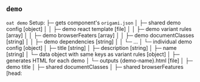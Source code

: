 ## `demo`

`oat demo`
Setup:
  ├─ gets component's `origami.json`
  │    ├─ shared demo config [object]
  │    │   ├─ demo react template [file]
  │    │   ├─ demo variant rules [array]
  │    │   ├─ demo browserFeaters [array]
  │    │   ├─ demo documentClasses [string]
  │    │   ├─ demo dependencies [string]
  │    │   └─ ...
  │    └─ individual demo config [object] 
  │        ├─ title [string]
  │        ├─ description [string]
  │        ├─ name [string]
  │        └─ data object with same keys as variant rules [object]
  │
  ├─ generates HTML for each demo
  │    └─ outputs {demo-name}.html [file]
  │        ├─ demo title
  │        ├─ shared documentClasses
  │        ├─ shared browserFeatures [head:<script>]
  │        ├─ shared dependencies [head:<script>]
  │        ├─ shared styles [head:<link>]
  │        ├─ entry element with id [body:<main>]
  │        └─ demo-name.js(x) [body:<script>] (output below)
  │
  ├─ generates shared styles [file]
  │
  └─ generates sandbox for each demo (bundle with Parcel) 
  <!-- └─ generates sandbox for each demo 
      ├─ outputs React sandbox structure [file|folder]
      │   ├─ sandbox component [file]
      │   └─ form elements [folder]
      │       ├─ main form component [file]
      │       ├─ text component [file]
      │       ├─ textarea component [file]
      │       ├─ select component [file]
      │       ├─ checkbox component [file]
      │       └─ ...
      └─ outputs {demo-name.js(x)} [file]
          ├─ sandbox component
          ├─ component react template
          └─ render functionality -->

Server
	¯\_(ツ)_/¯